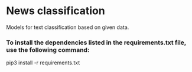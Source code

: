 
 # News classification
Models for text classification based on given data.


### To install the dependencies listed in the requirements.txt file, use the following command:
pip3 install -r requirements.txt






































